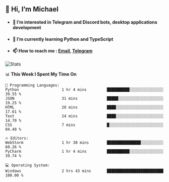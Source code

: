 ## 👋 Hi, I’m Michael
- #### 👀 I’m interested in Telegram and Discord bots, desktop applications development
- #### 🌱 I’m currently learning Python and TypeScript
- #### 📫 How to reach me : [Email](mailto:misha@kurapov.ru), [Telegram](https://t.me/mickr7)

![Stats](https://github-readme-stats.vercel.app/api?username=krpff&show_icons=true&theme=github_dark&hide_border=true&hide=issues&count_private=true&layout=compact)


<!--START_SECTION:waka-->
📊 **This Week I Spent My Time On** 

```text
💬 Programming Languages: 
Python                   1 hr 4 mins         ██████████░░░░░░░░░░░░░░░   39.55 % 
JSON                     31 mins             █████░░░░░░░░░░░░░░░░░░░░   19.25 % 
HTML                     28 mins             ████░░░░░░░░░░░░░░░░░░░░░   17.61 % 
Text                     24 mins             ████░░░░░░░░░░░░░░░░░░░░░   14.70 % 
CSS                      7 mins              █░░░░░░░░░░░░░░░░░░░░░░░░   04.40 % 

🔥 Editors: 
WebStorm                 1 hr 38 mins        ███████████████░░░░░░░░░░   60.26 % 
PyCharm                  1 hr 4 mins         ██████████░░░░░░░░░░░░░░░   39.74 % 

💻 Operating System: 
Windows                  2 hrs 43 mins       █████████████████████████   100.00 % 
```


<!--END_SECTION:waka-->
